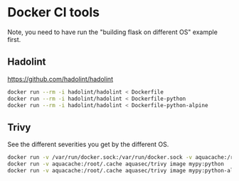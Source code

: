 # Docker CI tools

Note, you need to have run the "building flask on different OS" example first.

## Hadolint

<https://github.com/hadolint/hadolint>

```bash
docker run --rm -i hadolint/hadolint < Dockerfile
docker run --rm -i hadolint/hadolint < Dockerfile-python
docker run --rm -i hadolint/hadolint < Dockerfile-python-alpine
```

## Trivy

See the different severities you get by the different OS.

```bash
docker run -v /var/run/docker.sock:/var/run/docker.sock -v aquacache:/root/.cache aquasec/trivy image mypy:latest
docker run -v aquacache:/root/.cache aquasec/trivy image mypy:python
docker run -v aquacache:/root/.cache aquasec/trivy image mypy:python-alpine

```
